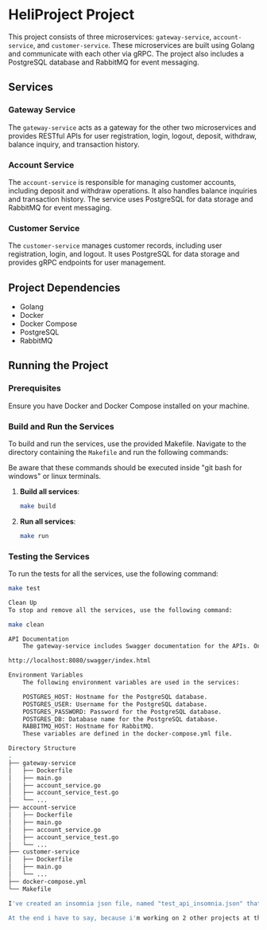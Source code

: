 # HeliProject Project

This project consists of three microservices: `gateway-service`, `account-service`, and `customer-service`. These microservices are built using Golang and communicate with each other via gRPC. The project also includes a PostgreSQL database and RabbitMQ for event messaging.

## Services

### Gateway Service

The `gateway-service` acts as a gateway for the other two microservices and provides RESTful APIs for user registration, login, logout, deposit, withdraw, balance inquiry, and transaction history.

### Account Service

The `account-service` is responsible for managing customer accounts, including deposit and withdraw operations. It also handles balance inquiries and transaction history. The service uses PostgreSQL for data storage and RabbitMQ for event messaging.

### Customer Service

The `customer-service` manages customer records, including user registration, login, and logout. It uses PostgreSQL for data storage and provides gRPC endpoints for user management.

## Project Dependencies

- Golang
- Docker
- Docker Compose
- PostgreSQL
- RabbitMQ

## Running the Project

### Prerequisites

Ensure you have Docker and Docker Compose installed on your machine.

### Build and Run the Services

To build and run the services, use the provided Makefile. Navigate to the directory containing the `Makefile` and run the following commands:

Be aware that these commands should be executed inside "git bash for windows" or linux terminals.

1. **Build all services**:

    ```sh
    make build
    ```

2. **Run all services**:

    ```sh
    make run
    ```

### Testing the Services

To run the tests for all the services, use the following command:

```sh
make test

Clean Up
To stop and remove all the services, use the following command:

make clean

API Documentation
    The gateway-service includes Swagger documentation for the APIs. Once the services are running, you can access the Swagger UI at:

http://localhost:8080/swagger/index.html

Environment Variables
    The following environment variables are used in the services:

    POSTGRES_HOST: Hostname for the PostgreSQL database.
    POSTGRES_USER: Username for the PostgreSQL database.
    POSTGRES_PASSWORD: Password for the PostgreSQL database.
    POSTGRES_DB: Database name for the PostgreSQL database.
    RABBITMQ_HOST: Hostname for RabbitMQ.
    These variables are defined in the docker-compose.yml file.

Directory Structure
.
├── gateway-service
│   ├── Dockerfile
│   ├── main.go
│   ├── account_service.go
│   ├── account_service_test.go
│   └── ...
├── account-service
│   ├── Dockerfile
│   ├── main.go
│   ├── account_service.go
│   ├── account_service_test.go
│   └── ...
├── customer-service
│   ├── Dockerfile
│   ├── main.go
│   └── ...
├── docker-compose.yml
└── Makefile

I've created an insomnia json file, named "test_api_insomnia.json" that could be imported into Insomnia software for testing the APIs. 

At the end i have to say, because i'm working on 2 other projects at the moment i didn't do any refactoring. some codes need to be moved into their own services
